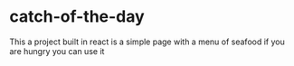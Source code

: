 # catch-of-the-day
This a project built in react is a simple page with a menu of seafood if you are hungry you can use it
